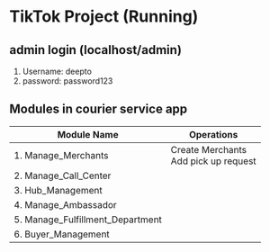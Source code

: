 # TikTok Project (Running)

## admin login (localhost/admin)
 1. Username: deepto
 2. password: password123

## Modules in courier service app

Module Name | Operations
------------ | -------------
1. Manage_Merchants | Create Merchants  <br> Add pick up request
2. Manage_Call_Center | 
3. Hub_Management |
4. Manage_Ambassador |
5. Manage_Fulfillment_Department |
6. Buyer_Management |


